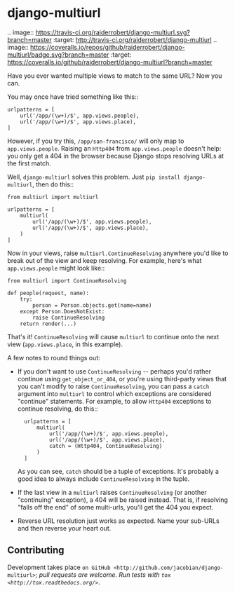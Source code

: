 django-multiurl
===============
.. image:: https://travis-ci.org/raiderrobert/django-multiurl.svg?branch=master
    :target: http://travis-ci.org/raiderrobert/django-multiurl
.. image:: https://coveralls.io/repos/github/raiderrobert/django-multiurl/badge.svg?branch=master
    :target: https://coveralls.io/github/raiderrobert/django-multiurl?branch=master
    
Have you ever wanted multiple views to match to the same URL? Now you can.

You may once have tried something like this::

    urlpatterns = [
        url('/app/(\w+)/$', app.views.people),
        url('/app/(\w+)/$', app.views.place),
    ]

However, if you try this, ``/app/san-francisco/`` will only map to
``app.views.people``. Raising an ``Http404`` from ``app.views.people`` doesn't
help: you only get a 404 in the browser because Django stops resolving
URLs at the first match.

Well, ``django-multiurl`` solves this problem. Just 
``pip install django-multiurl``, then do this::

    from multiurl import multiurl

    urlpatterns = [
        multiurl(
            url('/app/(\w+)/$', app.views.people),
            url('/app/(\w+)/$', app.views.place),
        )
    ]

Now in your views, raise ``multiurl.ContinueResolving`` anywhere you'd like
to break out of the view and keep resolving. For example, here's what
``app.views.people`` might look like::

    from multiurl import ContinueResolving

    def people(request, name):
        try:
            person = Person.objects.get(name=name)
        except Person.DoesNotExist:
            raise ContinueResolving
        return render(...)

That's it! ``ContinueResolving`` will cause ``multiurl`` to continue onto the
next view (``app.views.place``, in this example).

A few notes to round things out:

* If you don't want to use ``ContinueResolving`` -- perhaps you'd rather
  continue using ``get_object_or_404``, or you're using third-party views
  that you can't modify to raise ``ContinueResolving``, you can pass a
  ``catch`` argument into ``multiurl`` to control which exceptions are
  considered "continue" statements. For example, to allow ``Http404``
  exceptions to continue resolving, do this::

        urlpatterns = [
            multiurl(
                url('/app/(\w+)/$', app.views.people),
                url('/app/(\w+)/$', app.views.place),
                catch = (Http404, ContinueResolving)
            )
        ]

  As you can see, ``catch`` should be a tuple of exceptions. It's probably a
  good idea to always include ``ContinueResolving`` in the tuple.

* If the last view in a ``multiurl`` raises ``ContinueResolving`` (or another
  "continuing" exception), a 404 will be raised instead. That is, if resolving
  "falls off the end" of some multi-urls, you'll get the 404 you expect.

* Reverse URL resolution just works as expected. Name your sub-URLs and then
  reverse your heart out.

Contributing
------------

Development takes place
`on GitHub <http://github.com/jacobian/django-multiurl>`_; pull requests are
welcome. Run tests with `tox <http://tox.readthedocs.org/>`_.
